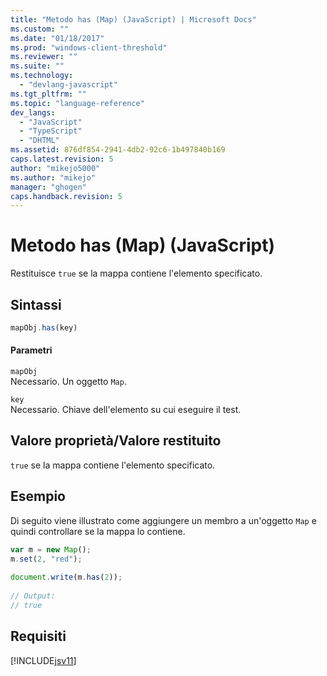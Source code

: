 ```yaml
---
title: "Metodo has (Map) (JavaScript) | Microsoft Docs"
ms.custom: ""
ms.date: "01/18/2017"
ms.prod: "windows-client-threshold"
ms.reviewer: ""
ms.suite: ""
ms.technology: 
  - "devlang-javascript"
ms.tgt_pltfrm: ""
ms.topic: "language-reference"
dev_langs: 
  - "JavaScript"
  - "TypeScript"
  - "DHTML"
ms.assetid: 876df854-2941-4db2-92c6-1b497840b169
caps.latest.revision: 5
author: "mikejo5000"
ms.author: "mikejo"
manager: "ghogen"
caps.handback.revision: 5
---
```

# Metodo has (Map) (JavaScript)
Restituisce `true` se la mappa contiene l'elemento specificato.  
  
## Sintassi  
  
```javascript  
mapObj.has(key)  
```  
  
#### Parametri  
 `mapObj`  
 Necessario.  Un oggetto `Map`.  
  
 `key`  
 Necessario.  Chiave dell'elemento su cui eseguire il test.  
  
## Valore proprietà\/Valore restituito  
 `true` se la mappa contiene l'elemento specificato.  
  
## Esempio  
 Di seguito viene illustrato come aggiungere un membro a un'oggetto `Map` e quindi controllare se la mappa lo contiene.  
  
```javascript  
var m = new Map();  
m.set(2, "red");  
  
document.write(m.has(2));  
  
// Output:  
// true  
```  
  
## Requisiti  
 [!INCLUDE[jsv11](../../javascript/reference/includes/jsv11-md.md)]